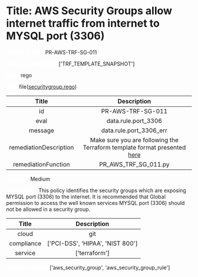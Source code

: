 



# Title: AWS Security Groups allow internet traffic from internet to MYSQL port (3306)


***<font color="white">Master Test Id:</font>*** PR-AWS-TRF-SG-011

***<font color="white">Master Snapshot Id:</font>*** ['TRF_TEMPLATE_SNAPSHOT']

***<font color="white">type:</font>*** rego

***<font color="white">rule:</font>*** file([securitygroup.rego])  
  
  
  
  

|Title|Description|
| :---: | :---: |
|id|PR-AWS-TRF-SG-011|
|eval|data.rule.port_3306|
|message|data.rule.port_3306_err|
|remediationDescription|Make sure you are following the Terraform template format presented <a href='https://registry.terraform.io/providers/hashicorp/aws/latest/docs/resources/security_group' target='_blank'>here</a>|
|remediationFunction|PR_AWS_TRF_SG_011.py|


***<font color="white">Severity:</font>*** Medium

***<font color="white">Description:</font>*** This policy identifies the security groups which are exposing MYSQL port (3306) to the internet. It is recommended that Global permission to access the well known services MYSQL port (3306) should not be allowed in a security group.  
  
  

|Title|Description|
| :---: | :---: |
|cloud|git|
|compliance|['PCI-DSS', 'HIPAA', 'NIST 800']|
|service|['terraform']|


***<font color="white">Resource Types:</font>*** ['aws_security_group', 'aws_security_group_rule']


[securitygroup.rego]: https://github.com/prancer-io/prancer-compliance-test/tree/master/aws/terraform/securitygroup.rego
